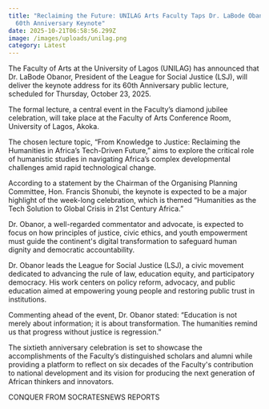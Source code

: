 ```yaml
---
title: "Reclaiming the Future: UNILAG Arts Faculty Taps Dr. LaBode Obanor for
  60th Anniversary Keynote"
date: 2025-10-21T06:58:56.299Z
image: /images/uploads/unilag.png
category: Latest
---
```

The Faculty of Arts at the University of Lagos (UNILAG) has announced that Dr. LaBode Obanor, President of the League for Social Justice (LSJ), will deliver the keynote address for its 60th Anniversary public lecture, scheduled for Thursday, October 23, 2025.

The formal lecture, a central event in the Faculty’s diamond jubilee celebration, will take place at the Faculty of Arts Conference Room, University of Lagos, Akoka.

The chosen lecture topic, “From Knowledge to Justice: Reclaiming the Humanities in Africa’s Tech-Driven Future,” aims to explore the critical role of humanistic studies in navigating Africa’s complex developmental challenges amid rapid technological change.

According to a statement by the Chairman of the Organising Planning Committee, Hon. Francis Shonubi, the keynote is expected to be a major highlight of the week-long celebration, which is themed “Humanities as the Tech Solution to Global Crisis in 21st Century Africa.”

Dr. Obanor, a well-regarded commentator and advocate, is expected to focus on how principles of justice, civic ethics, and youth empowerment must guide the continent's digital transformation to safeguard human dignity and democratic accountability.

Dr. Obanor leads the League for Social Justice (LSJ), a civic movement dedicated to advancing the rule of law, education equity, and participatory democracy. His work centers on policy reform, advocacy, and public education aimed at empowering young people and restoring public trust in institutions.

Commenting ahead of the event, Dr. Obanor stated: “Education is not merely about information; it is about transformation. The humanities remind us that progress without justice is regression.”

The sixtieth anniversary celebration is set to showcase the accomplishments of the Faculty’s distinguished scholars and alumni while providing a platform to reflect on six decades of the Faculty's contribution to national development and its vision for producing the next generation of African thinkers and innovators.

C﻿ONQUER FROM SOCRATESNEWS REPORTS